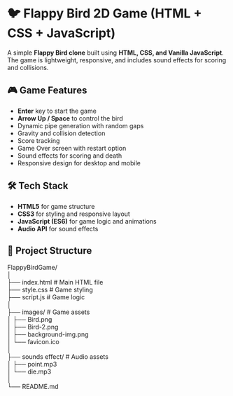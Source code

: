# 🐦 Flappy Bird 2D Game (HTML + CSS + JavaScript)

A simple **Flappy Bird clone** built using **HTML, CSS, and Vanilla JavaScript**.  
The game is lightweight, responsive, and includes sound effects for scoring and collisions.

## 🎮 Game Features

- **Enter** key to start the game
- **Arrow Up / Space** to control the bird
- Dynamic pipe generation with random gaps
- Gravity and collision detection
- Score tracking
- Game Over screen with restart option
- Sound effects for scoring and death
- Responsive design for desktop and mobile

## 🛠 Tech Stack

- **HTML5** for game structure
- **CSS3** for styling and responsive layout
- **JavaScript (ES6)** for game logic and animations
- **Audio API** for sound effects

## 📂 Project Structure

FlappyBirdGame/ <br>
│ <br> 
├── index.html # Main HTML file <br>
├── style.css # Game styling <br>
├── script.js # Game logic <br>
│ <br>
├── images/ # Game assets <br>
│ ├── Bird.png <br>
│ ├── Bird-2.png <br>
│ ├── background-img.png <br>
│ └── favicon.ico <br>
│ <br>
├── sounds effect/ # Audio assets <br>
│ ├── point.mp3 <br>
│ └── die.mp3 <br>
│ <br>
└── README.md <br>
